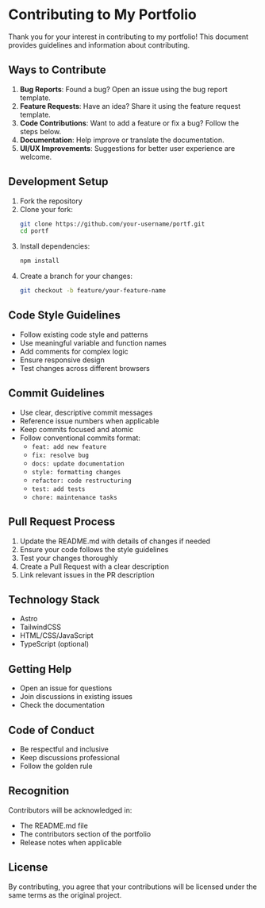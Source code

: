 # Contributing to My Portfolio

Thank you for your interest in contributing to my portfolio! This document provides guidelines and information about contributing.

## Ways to Contribute

1. **Bug Reports**: Found a bug? Open an issue using the bug report template.
2. **Feature Requests**: Have an idea? Share it using the feature request template.
3. **Code Contributions**: Want to add a feature or fix a bug? Follow the steps below.
4. **Documentation**: Help improve or translate the documentation.
5. **UI/UX Improvements**: Suggestions for better user experience are welcome.

## Development Setup

1. Fork the repository
2. Clone your fork:
   ```bash
   git clone https://github.com/your-username/portf.git
   cd portf
   ```
3. Install dependencies:
   ```bash
   npm install
   ```
4. Create a branch for your changes:
   ```bash
   git checkout -b feature/your-feature-name
   ```

## Code Style Guidelines

- Follow existing code style and patterns
- Use meaningful variable and function names
- Add comments for complex logic
- Ensure responsive design
- Test changes across different browsers

## Commit Guidelines

- Use clear, descriptive commit messages
- Reference issue numbers when applicable
- Keep commits focused and atomic
- Follow conventional commits format:
  - `feat: add new feature`
  - `fix: resolve bug`
  - `docs: update documentation`
  - `style: formatting changes`
  - `refactor: code restructuring`
  - `test: add tests`
  - `chore: maintenance tasks`

## Pull Request Process

1. Update the README.md with details of changes if needed
2. Ensure your code follows the style guidelines
3. Test your changes thoroughly
4. Create a Pull Request with a clear description
5. Link relevant issues in the PR description

## Technology Stack

- Astro
- TailwindCSS
- HTML/CSS/JavaScript
- TypeScript (optional)

## Getting Help

- Open an issue for questions
- Join discussions in existing issues
- Check the documentation

## Code of Conduct

- Be respectful and inclusive
- Keep discussions professional
- Follow the golden rule

## Recognition

Contributors will be acknowledged in:
- The README.md file
- The contributors section of the portfolio
- Release notes when applicable

## License

By contributing, you agree that your contributions will be licensed under the same terms as the original project.